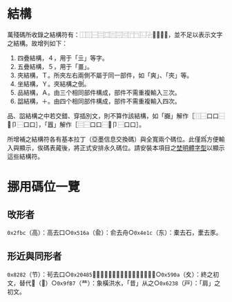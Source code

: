 # 結構

萬殘碼所收錄之結構符有：⿰⿲⿱⿳⿴⿵⿶⿷⿸⿹⿺⿻⿼⿽⿾⿿，並不足以表示文字之結構。故增列如下：

1. 四疊結構，４，用于「亖」等字。
2. 五疊結構，５，用于「畺」。
3. 夾結構，Ｔ。所夾左右兩側不屬于同一部件，如「爽」、「夾」等。
4. 坐結構，Ｙ。夾結構之倒〬。
5. 品結構，Ａ。由三个相同部件構成，部件不需重複輸入三次。
6. 㗊結構，＋。由四个相同部件構成，部件不需重複輸入四次。

品、㗊結構之中若交錯、穿插別文，則不算作該結構，如「嚻」解作［⿲⿱口口⿱𦣻卩⿱口口］，「囂」解作［⿳⿱口口⿱𦣻卩⿱口口］。

所增補之結構符各有基本拉丁（亞墨信息交換碼）與全寬兩个碼位。此僅爲〬方便輸入與顯示，俟碼表蕆後，將正式安排永久碼位。請安裝本項目之[埜明體字型](./埜明體.ttf)以顯示這些結構符。

# 挪用碼位一覽
## 攺形者
`0x2fbc`（⾼）：高去口○`0x516a`（兪）：俞去舟○`0x4e1c`（东）：橐去石，㯻去豕。
## 形近與同形者
`0x8282`（节）：茍去口○`0x20485`（𠒅）：𤕦去土、攴，「襄」之初文○`0x590a`（夊）：終之初文，替代𠂂（𠔾）○`0x9fB7`（龷）：象橫洪水，「昔」从之○`0x6238`（戸）：「肩」之初文。
